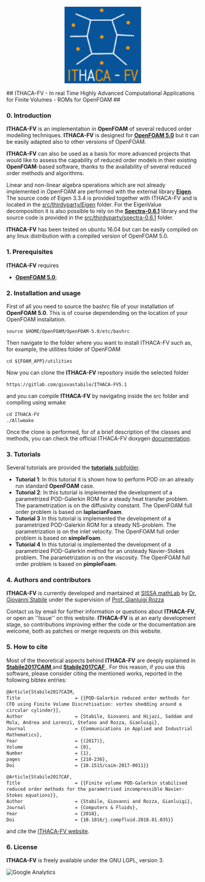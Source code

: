 <p align="center">
  <a href="http://mathlab.github.io/ITHACA-FV/" target="_blank" >
    <img alt="ITHACA-FV" src="./docs/logo/ithaca-fv-small.png" width="200" />
  </a>
</p>
## ITHACA-FV - In real Time Highly Advanced Computational Applications for Finite Volumes - ROMs for OpenFOAM ##

### 0. Introduction
**ITHACA-FV** is an implementation in **OpenFOAM** of several reduced order modelling techniques. **ITHACA-FV** is designed for [**OpenFOAM 5.0**](https://openfoam.org/version/5-0/) but it can be easily adapted also to other versions of OpenFOAM. 

**ITHACA-FV** can also be used as a basis for more advanced projects that would like to assess the capability of reduced order models in their existing **OpenFOAM**-based software, thanks to the availability of several reduced order methods and algorithms.

Linear and non-linear algebra operations which are not already implemented in OpenFOAM are performed with the external library [**Eigen**](http://eigen.tuxfamily.org/index.php?title=Main_Page). The source code of Eigen 3.3.4 is provided together with ITHACA-FV and is located in the [src/thirdyparty/Eigen](./src/thirdparty/Eigen) folder.  For the EigenValue decomposition it is also possible to rely on the [**Spectra-0.6.1**](https://spectralib.org/) library and the source code is provided in the [src/thirdyparty/spectra-0.6.1](./src//thirdparty/spectra-0.6.1) folder.

**ITHACA-FV** has been tested on ubuntu 16.04 but can be easily compiled on any linux distribution with a compiled version of OpenFOAM 5.0. 

### 1. Prerequisites
**ITHACA-FV** requires
* [**OpenFOAM 5.0**](https://openfoam.org/version/5-0/);

### 2. Installation and usage
First of all you need to source the bashrc file of your installation of **OpenFOAM 5.0**. This is of course dependending on the location of your OpenFOAM installation. 
```
source $HOME/OpenFOAM/OpenFOAM-5.0/etc/bashrc
``` 
Then navigate to the folder where you want to install ITHACA-FV such as, for example, the utilities folder of OpenFOAM
```
cd ${FOAM_APP}/utilities
``` 
Now you can clone the **ITHACA-FV** repository inside the selected folder
```
https://gitlab.com/giovastabile/ITHACA-FV5.1
```
and you can compile **ITHACA-FV** by navigating inside the src folder and compiling using wmake
```
cd ITHACA-FV
./Allwmake 
```
Once the clone is performed, for of a brief description of the classes and methods, you can check the official ITHACA-FV doxygen [documentation](http://people.sissa.it/~gstabile/ITHACA-FV/).


### 3. Tutorials
Several tutorials are provided the [**tutorials** subfolder](./tutorials).
* **Tutorial 1**: In this tutorial it is shown how to perform POD on an already run standard **OpenFOAM** case. 
* **Tutorial 2**: In this tutorial is implemented the development of a parametrized POD-Galerkin ROM for a steady heat transfer problem. The parametrization is on the diffusivity constant. The OpenFOAM full order problem is based on **laplacianFoam**. 
* **Tutorial 3** In this tutorial is implemented the development of a parametrized POD-Galerkin ROM for a steady NS-problem. The parametrization is on the inlet velocity. The OpenFOAM full order problem is based on **simpleFoam**.
* **Tutorial 4** In this tutorial is implemented the development of a parametrized POD-Galerkin method for an unsteady Navier-Stokes problem. The parametrization is on the viscosity. The OpenFOAM full order problem is based on **pimpleFoam**.


### 4. Authors and contributors
**ITHACA-FV** is currently developed and mantained at [SISSA mathLab](http://mathlab.sissa.it/) by [Dr. Giovanni Stabile](mailto:gstabile@sissa.it) under the supervision of [Prof. Gianluigi Rozza](mailto:gianluigi.rozza@sissa.it)

Contact us by email for further information or questions about **ITHACA-FV**, or open an ''Issue'' on this website. **ITHACA-FV** is at an early development stage, so contributions improving either the code or the documentation are welcome, both as patches or merge requests on this website.

### 5. How to cite
Most of the theoretical aspects behind **ITHACA-FV** are deeply explained in [<b> Stabile2017CAIM </b>](https://arxiv.org/pdf/1701.03424.pdf) and [<b> Stabile2017CAF </b>](https://arxiv.org/pdf/1710.11580.pdf).
For this reason, if you use this software, please consider citing the mentioned works, reported in the following bibtex entries:
```
@Article{Stabile2017CAIM,
Title                    = {{POD-Galerkin reduced order methods for CFD using Finite Volume Discretisation: vortex shedding around a circular cylinder}},
Author                   = {Stabile, Giovanni and Hijazi, Saddam and Mola, Andrea and Lorenzi, Stefano and Rozza, Gianluigi},
Journal                  = {Communications in Applied and Industrial Mathematics},
Year                     = {(2017)},
Volume                   = {8},
Number                   = {1},
pages                    = {210-236},
Doi                      = {10.1515/caim-2017-0011}}
```

```
@Article{Stabile2017CAF,
Title                    = {{Finite volume POD-Galerkin stabilised reduced order methods for the parametrised incompressible Navier-Stokes equations}},
Author                   = {Stabile, Giovanni and Rozza, Gianluigi},
Journal                  = {Computers & Fluids},
Year                     = {2018},
Doi                      = {10.1016/j.compfluid.2018.01.035}}
```


and cite the [ITHACA-FV website](http://mathlab.sissa.it/ITHACA-FV).


### 6. License
**ITHACA-FV** is freely available under the GNU LGPL, version 3.

![Google Analytics](https://ga-beacon.appspot.com/UA-66224794-1/rbnics/readme?pixel)
